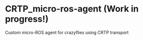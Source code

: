 # CRTP_micro-ros-agent (Work in progress!)
Custom micro-ROS agent for crazyflies using CRTP transport

